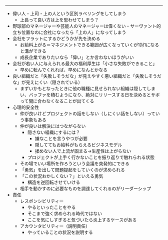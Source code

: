 ---

- 偉い人・上司・上の人という区別ラベリングをしてしまう
	- 上長って良い方は上を思わせてしまう？
- 野球部のマネージャーや芸能人のマネージャーは偉くない・サーヴァント的立ち位置なのに会社になったら「上の人」になってしまう
- 会社をフラットにするかどうかが先を決める
	- お給料上がる＝マネジメントできる範囲が広くなっていくが1対1になると溝ができる
	- 成長企業でありたいなら「偉い」とか言わないほうがいい
- 会社が若い人に与えられる最大の福利厚生は「小さな失敗ができること」
	- 早めに転んでくれれば、早めになんとかなる
- 良い組織だと「失敗しそうだな」が見えやすく悪い組織だと「失敗しそうだな」が見えにくい（隠されている）
	- まずいかもとなったときに他の職種に見せられない組織は隠してしまい、バッファを積むようになり、絶対にリリースする日を決めるとサボって間に合わなくなることが出てくる
- 心理的安全性
	- 仲が良いけどプロジェクトの話をしない（しにくい話をしない）っていう事象もある
	- 仲が良いは解決にはつながらない
		- 隠さない組織にするには？
			- 嫌なことを言うやつが必要
			- 隠しててもお給料がもらえるビジネスモデル
			- 揉めない人で上流が固まる->生産性は上がらない
		- プロジェクトが上手く行かないことを振り返りで触れられる状態
	- その場でいい場所を作ろうという会議を突発的にできる
	- 「勇気」を出して問題提起をしていくのが求められる
	- 「この状況おかしくない？」といえる勇気
		- 構造を逆回転させていける
	- 相手を動かすのに必要なものを調達してくれるのがリーダーシップ
- 責任
	- レスポンシビリティー
		- やるといったことをやる
		- そこまで強く求められる時代ではない
		- ここを気にしすぎると気づいたら炎上するケースがある
	- アカウンタビリティー（説明責任）
		- やっていることの状況を説明する
